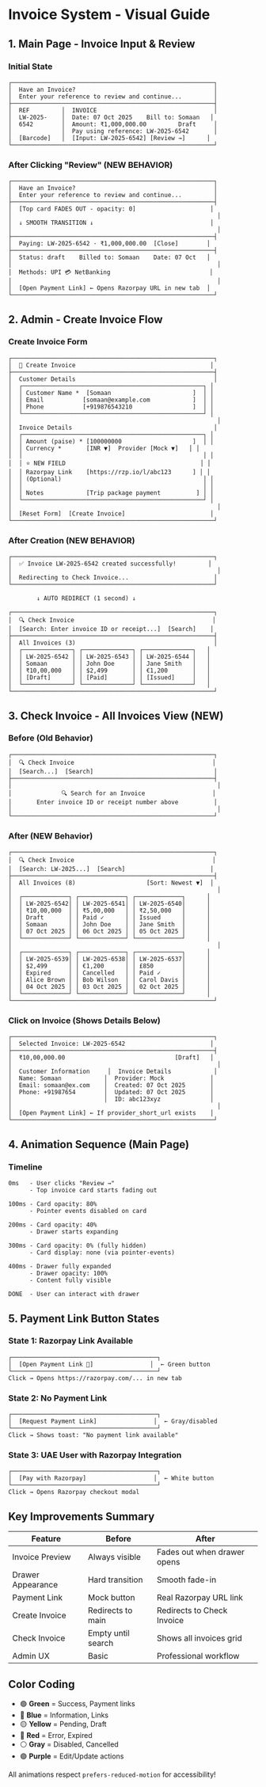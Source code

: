 # Invoice System - Visual Guide

## 1. Main Page - Invoice Input & Review

### Initial State
```
┌─────────────────────────────────────────────────────────┐
│  Have an Invoice?                                       │
│  Enter your reference to review and continue...         │
├─────────────────────────────────────────────────────────┤
│  REF         │  INVOICE                                 │
│  LW-2025-    │  Date: 07 Oct 2025    Bill to: Somaan   │
│  6542        │  Amount: ₹1,000,000.00         Draft     │
│              │  Pay using reference: LW-2025-6542       │
│  [Barcode]   │  [Input: LW-2025-6542] [Review →]      │
└─────────────────────────────────────────────────────────┘
```

### After Clicking "Review" (NEW BEHAVIOR)
```
┌─────────────────────────────────────────────────────────┐
│  Have an Invoice?                                       │
│  Enter your reference to review and continue...         │
├─────────────────────────────────────────────────────────┤
│  [Top card FADES OUT - opacity: 0]                     │
│                                                          │
│  ↓ SMOOTH TRANSITION ↓                                 │
│                                                          │
├─────────────────────────────────────────────────────────┤
│  Paying: LW-2025-6542 · ₹1,000,000.00  [Close]        │
├─────────────────────────────────────────────────────────┤
│  Status: draft    Billed to: Somaan    Date: 07 Oct   │
│                                                          │
│  Methods: UPI 💳 NetBanking                            │
│                                                          │
│  [Open Payment Link] ← Opens Razorpay URL in new tab  │
└─────────────────────────────────────────────────────────┘
```

## 2. Admin - Create Invoice Flow

### Create Invoice Form
```
┌─────────────────────────────────────────────────────────┐
│  📄 Create Invoice                                      │
├─────────────────────────────────────────────────────────┤
│  Customer Details                                       │
│  ┌───────────────────────────────────────────────────┐ │
│  │ Customer Name *  [Somaan                       ]  │ │
│  │ Email           [somaan@example.com            ]  │ │
│  │ Phone           [+919876543210                 ]  │ │
│  └───────────────────────────────────────────────────┘ │
│                                                          │
│  Invoice Details                                        │
│  ┌───────────────────────────────────────────────────┐ │
│  │ Amount (paise) * [100000000                    ]  │ │
│  │ Currency *       [INR ▼]  Provider [Mock ▼]   │ │
│  │                                                   │ │
│  │ ⭐ NEW FIELD                                      │ │
│  │ Razorpay Link    [https://rzp.io/l/abc123      ] │ │
│  │ (Optional)                                        │ │
│  │                                                   │ │
│  │ Notes            [Trip package payment          ] │ │
│  └───────────────────────────────────────────────────┘ │
│                                                          │
│  [Reset Form]  [Create Invoice]                        │
└─────────────────────────────────────────────────────────┘
```

### After Creation (NEW BEHAVIOR)
```
┌─────────────────────────────────────────────────────────┐
│  ✅ Invoice LW-2025-6542 created successfully!         │
│                                                          │
│  Redirecting to Check Invoice...                        │
└─────────────────────────────────────────────────────────┘

        ↓ AUTO REDIRECT (1 second) ↓

┌─────────────────────────────────────────────────────────┐
│  🔍 Check Invoice                                       │
│  [Search: Enter invoice ID or receipt...]  [Search]    │
├─────────────────────────────────────────────────────────┤
│  All Invoices (3)                                       │
│  ┌──────────────┐ ┌──────────────┐ ┌──────────────┐   │
│  │ LW-2025-6542 │ │ LW-2025-6543 │ │ LW-2025-6544 │   │
│  │ Somaan       │ │ John Doe     │ │ Jane Smith   │   │
│  │ ₹10,00,000   │ │ $2,499       │ │ €1,200       │   │
│  │ [Draft]      │ │ [Paid]       │ │ [Issued]     │   │
│  └──────────────┘ └──────────────┘ └──────────────┘   │
└─────────────────────────────────────────────────────────┘
```

## 3. Check Invoice - All Invoices View (NEW)

### Before (Old Behavior)
```
┌─────────────────────────────────────────────────────────┐
│  🔍 Check Invoice                                       │
│  [Search...]  [Search]                                  │
├─────────────────────────────────────────────────────────┤
│                                                          │
│              🔍 Search for an Invoice                   │
│       Enter invoice ID or receipt number above          │
│                                                          │
└─────────────────────────────────────────────────────────┘
```

### After (NEW Behavior)
```
┌─────────────────────────────────────────────────────────┐
│  🔍 Check Invoice                                       │
│  [Search: LW-2025...]  [Search]                        │
├─────────────────────────────────────────────────────────┤
│  All Invoices (8)                    [Sort: Newest ▼]  │
│                                                          │
│  ┌─────────────┐ ┌─────────────┐ ┌─────────────┐      │
│  │ LW-2025-6542│ │ LW-2025-6541│ │ LW-2025-6540│      │
│  │ ₹10,00,000  │ │ ₹5,00,000   │ │ ₹2,50,000   │      │
│  │ Draft       │ │ Paid ✓      │ │ Issued      │      │
│  │ Somaan      │ │ John Doe    │ │ Jane Smith  │      │
│  │ 07 Oct 2025 │ │ 06 Oct 2025 │ │ 05 Oct 2025 │      │
│  └─────────────┘ └─────────────┘ └─────────────┘      │
│                                                          │
│  ┌─────────────┐ ┌─────────────┐ ┌─────────────┐      │
│  │ LW-2025-6539│ │ LW-2025-6538│ │ LW-2025-6537│      │
│  │ $2,499      │ │ €1,200      │ │ £850        │      │
│  │ Expired     │ │ Cancelled   │ │ Paid ✓      │      │
│  │ Alice Brown │ │ Bob Wilson  │ │ Carol Davis │      │
│  │ 04 Oct 2025 │ │ 03 Oct 2025 │ │ 02 Oct 2025 │      │
│  └─────────────┘ └─────────────┘ └─────────────┘      │
└─────────────────────────────────────────────────────────┘
```

### Click on Invoice (Shows Details Below)
```
┌─────────────────────────────────────────────────────────┐
│  Selected Invoice: LW-2025-6542                        │
├─────────────────────────────────────────────────────────┤
│  ₹10,00,000.00                               [Draft]   │
│                                                          │
│  Customer Information     │  Invoice Details            │
│  Name: Somaan            │  Provider: Mock             │
│  Email: somaan@ex.com    │  Created: 07 Oct 2025       │
│  Phone: +91987654        │  Updated: 07 Oct 2025       │
│                          │  ID: abc123xyz              │
│                                                          │
│  [Open Payment Link] ← If provider_short_url exists    │
└─────────────────────────────────────────────────────────┘
```

## 4. Animation Sequence (Main Page)

### Timeline
```
0ms   - User clicks "Review →"
      - Top invoice card starts fading out
      
100ms - Card opacity: 80%
      - Pointer events disabled on card
      
200ms - Card opacity: 40%
      - Drawer starts expanding
      
300ms - Card opacity: 0% (fully hidden)
      - Card display: none (via pointer-events)
      
400ms - Drawer fully expanded
      - Drawer opacity: 100%
      - Content fully visible
      
DONE  - User can interact with drawer
```

## 5. Payment Link Button States

### State 1: Razorpay Link Available
```
┌─────────────────────────────────────────┐
│  [Open Payment Link 🔗]                │  ← Green button
└─────────────────────────────────────────┘
Click → Opens https://razorpay.com/... in new tab
```

### State 2: No Payment Link
```
┌─────────────────────────────────────────┐
│  [Request Payment Link]                │  ← Gray/disabled
└─────────────────────────────────────────┘
Click → Shows toast: "No payment link available"
```

### State 3: UAE User with Razorpay Integration
```
┌─────────────────────────────────────────┐
│  [Pay with Razorpay]                   │  ← White button
└─────────────────────────────────────────┘
Click → Opens Razorpay checkout modal
```

## Key Improvements Summary

| Feature | Before | After |
|---------|--------|-------|
| Invoice Preview | Always visible | Fades out when drawer opens |
| Drawer Appearance | Hard transition | Smooth fade-in |
| Payment Link | Mock button | Real Razorpay URL link |
| Create Invoice | Redirects to main | Redirects to Check Invoice |
| Check Invoice | Empty until search | Shows all invoices grid |
| Admin UX | Basic | Professional workflow |

## Color Coding

- 🟢 **Green** = Success, Payment links
- 🔵 **Blue** = Information, Links  
- 🟡 **Yellow** = Pending, Draft
- 🔴 **Red** = Error, Expired
- ⚪ **Gray** = Disabled, Cancelled
- 🟣 **Purple** = Edit/Update actions

All animations respect `prefers-reduced-motion` for accessibility!
